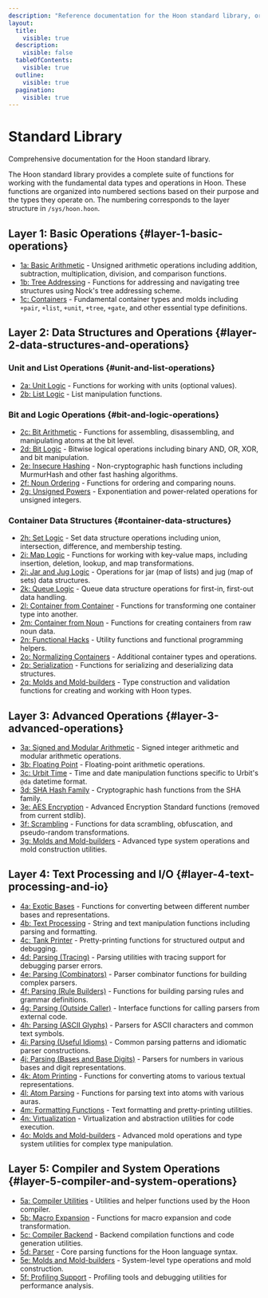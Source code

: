 ```yaml
---
description: "Reference documentation for the Hoon standard library, organized by layer from basic arithmetic to advanced compiler operations and text processing."
layout:
  title:
    visible: true
  description:
    visible: false
  tableOfContents:
    visible: true
  outline:
    visible: true
  pagination:
    visible: true
---
```


# Standard Library

Comprehensive documentation for the Hoon standard library.

The Hoon standard library provides a complete suite of functions for working with the fundamental data types and operations in Hoon. These functions are organized into numbered sections based on their purpose and the types they operate on. The numbering corresponds to the layer structure in `/sys/hoon.hoon`.

## Layer 1: Basic Operations {#layer-1-basic-operations}
- [1a: Basic Arithmetic](./1a.md) - Unsigned arithmetic operations including addition, subtraction, multiplication, division, and comparison functions.
- [1b: Tree Addressing](./1b.md) - Functions for addressing and navigating tree structures using Nock's tree addressing scheme.
- [1c: Containers](./1c.md) - Fundamental container types and molds including `+pair`, `+list`, `+unit`, `+tree`, `+gate`, and other essential type definitions.

## Layer 2: Data Structures and Operations {#layer-2-data-structures-and-operations}

### Unit and List Operations {#unit-and-list-operations}
- [2a: Unit Logic](./2a.md) - Functions for working with units (optional values).
- [2b: List Logic](./2b.md) - List manipulation functions.

### Bit and Logic Operations {#bit-and-logic-operations}
- [2c: Bit Arithmetic](./2c.md) - Functions for assembling, disassembling, and manipulating atoms at the bit level.
- [2d: Bit Logic](./2d.md) - Bitwise logical operations including binary AND, OR, XOR, and bit manipulation.
- [2e: Insecure Hashing](./2e.md) - Non-cryptographic hash functions including MurmurHash and other fast hashing algorithms.
- [2f: Noun Ordering](./2f.md) - Functions for ordering and comparing nouns.
- [2g: Unsigned Powers](./2g.md) - Exponentiation and power-related operations for unsigned integers.

### Container Data Structures {#container-data-structures}
- [2h: Set Logic](./2h.md) - Set data structure operations including union, intersection, difference, and membership testing.
- [2i: Map Logic](./2i.md) - Functions for working with key-value maps, including insertion, deletion, lookup, and map transformations.
- [2j: Jar and Jug Logic](./2j.md) - Operations for jar (map of lists) and jug (map of sets) data structures.
- [2k: Queue Logic](./2k.md) - Queue data structure operations for first-in, first-out data handling.
- [2l: Container from Container](./2l.md) - Functions for transforming one container type into another.
- [2m: Container from Noun](./2m.md) - Functions for creating containers from raw noun data.
- [2n: Functional Hacks](./2n.md) - Utility functions and functional programming helpers.
- [2o: Normalizing Containers](./2o.md) - Additional container types and operations.
- [2p: Serialization](./2p.md) - Functions for serializing and deserializing data structures.
- [2q: Molds and Mold-builders](2q.md) - Type construction and validation functions for creating and working with Hoon types.

## Layer 3: Advanced Operations {#layer-3-advanced-operations}

- [3a: Signed and Modular Arithmetic](./3a.md) - Signed integer arithmetic and modular arithmetic operations.
- [3b: Floating Point](./3b.md) - Floating-point arithmetic operations.
- [3c: Urbit Time](./3c.md) - Time and date manipulation functions specific to Urbit's `@da` datetime format.
- [3d: SHA Hash Family](./3d.md) - Cryptographic hash functions from the SHA family.
- [3e: AES Encryption](./3e.md) - Advanced Encryption Standard functions (removed from current stdlib).
- [3f: Scrambling](./3f.md) - Functions for data scrambling, obfuscation, and pseudo-random transformations.
- [3g: Molds and Mold-builders](3g.md) - Advanced type system operations and mold construction utilities.

## Layer 4: Text Processing and I/O {#layer-4-text-processing-and-io}

- [4a: Exotic Bases](./4a.md) - Functions for converting between different number bases and representations.
- [4b: Text Processing](./4b.md) - String and text manipulation functions including parsing and formatting.
- [4c: Tank Printer](./4c.md) - Pretty-printing functions for structured output and debugging.
- [4d: Parsing (Tracing)](4d.md) - Parsing utilities with tracing support for debugging parser errors.
- [4e: Parsing (Combinators)](4e.md) - Parser combinator functions for building complex parsers.
- [4f: Parsing (Rule Builders)](4f.md) - Functions for building parsing rules and grammar definitions.
- [4g: Parsing (Outside Caller)](4g.md) - Interface functions for calling parsers from external code.
- [4h: Parsing (ASCII Glyphs)](4h.md) - Parsers for ASCII characters and common text symbols.
- [4i: Parsing (Useful Idioms)](4i.md) - Common parsing patterns and idiomatic parser constructions.
- [4j: Parsing (Bases and Base Digits)](4j.md) - Parsers for numbers in various bases and digit representations.
- [4k: Atom Printing](./4k.md) - Functions for converting atoms to various textual representations.
- [4l: Atom Parsing](./4l.md) - Functions for parsing text into atoms with various auras.
- [4m: Formatting Functions](./4m.md) - Text formatting and pretty-printing utilities.
- [4n: Virtualization](./4n.md) - Virtualization and abstraction utilities for code execution.
- [4o: Molds and Mold-builders](./4o.md) - Advanced mold operations and type system utilities for complex type manipulation.

## Layer 5: Compiler and System Operations {#layer-5-compiler-and-system-operations}

- [5a: Compiler Utilities](./5a.md) - Utilities and helper functions used by the Hoon compiler.
- [5b: Macro Expansion](./5b.md) - Functions for macro expansion and code transformation.
- [5c: Compiler Backend](./5c.md) - Backend compilation functions and code generation utilities.
- [5d: Parser](./5d.md) - Core parsing functions for the Hoon language syntax.
- [5e: Molds and Mold-builders](./5e.md) - System-level type operations and mold construction.
- [5f: Profiling Support](./5f.md) - Profiling tools and debugging utilities for performance analysis.
